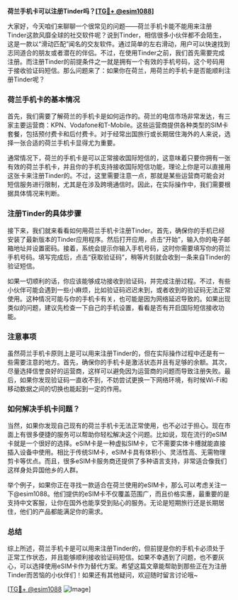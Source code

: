 **荷兰手机卡可以注册Tinder吗？[[TG💪+ @esim1088](https://t.me/s/esim1088)]**

大家好，今天咱们来聊聊一个很常见的问题——荷兰手机卡能不能用来注册Tinder这款风靡全球的社交软件呢？说到Tinder，相信很多小伙伴都不会陌生，这是一款以“滑动匹配”闻名的交友软件。通过简单的左右滑动，用户可以快速找到志同道合的朋友或者潜在的伴侣。不过，在使用Tinder之前，我们首先需要完成注册。而注册Tinder的前提条件之一就是拥有一个有效的手机号码，这个号码用于接收验证码短信。那么问题来了：如果你在荷兰，用荷兰的手机卡是否能顺利注册Tinder呢？

### 荷兰手机卡的基本情况

首先，我们需要了解荷兰的手机卡是如何运作的。荷兰的电信市场非常发达，有三家主要运营商：KPN、Vodafone和T-Mobile。这些运营商提供各种类型的SIM卡套餐，包括预付费卡和后付费卡。对于经常出国旅行或长期居住海外的人来说，选择一张合适的荷兰手机卡显得尤为重要。

通常情况下，荷兰的手机卡是可以正常接收国际短信的，这意味着只要你拥有一张有效的荷兰手机卡，并且你的手机支持接收国际短信功能，理论上你是可以直接用这张卡来注册Tinder的。不过，这里需要注意一点，那就是某些运营商可能会对短信服务进行限制，尤其是在涉及跨境通信时。因此，在实际操作中，我们需要根据具体情况来判断。

### 注册Tinder的具体步骤

接下来，我们就来看看如何用荷兰手机卡注册Tinder。首先，确保你的手机已经安装了最新版本的Tinder应用程序。然后打开应用，点击“开始”，输入你的电子邮箱地址并设置密码。接着，系统会提示你输入手机号码，这时你需要填写你的荷兰手机号码。填写完成后，点击“获取验证码”，稍等片刻就会收到一条来自Tinder的验证短信。

如果一切顺利的话，你应该能够成功接收到验证码，并完成注册过程。不过，有些小伙伴可能会遇到一些小麻烦，比如验证码迟迟未到，或者收到的验证码无法正常使用。这种情况可能与你的手机卡有关，也可能是因为网络延迟导致的。如果出现类似的问题，建议先检查一下自己的手机设置，看看是否有开启国际短信接收功能。

### 注意事项

虽然荷兰手机卡原则上是可以用来注册Tinder的，但在实际操作过程中还是有一些需要注意的地方。首先，确保你的手机卡是激活状态并且有足够的余额。其次，尽量选择信誉良好的运营商，这样可以避免因为运营商的问题而导致注册失败。最后，如果你发现验证码一直收不到，不妨尝试更换一下网络环境，有时候Wi-Fi和移动数据之间的切换也能起到一定的作用。

### 如何解决手机卡问题？

当然，如果你发现自己现有的荷兰手机卡无法正常使用，也不必过于担心。现在市面上有很多便捷的服务可以帮助你轻松解决这个问题。比如说，现在流行的eSIM卡就是一个很好的选择。eSIM卡是一种虚拟SIM卡，它不需要实体卡槽就能直接插入设备中使用。相比于传统SIM卡，eSIM卡具有体积小、灵活性高、无需物理剪卡等优点。而且，很多eSIM卡服务商还提供了多种语言支持，非常适合像我们这样身处异国他乡的人群。

举个例子，如果你正在寻找一款适合在荷兰使用的eSIM卡，那么可以考虑关注一下@esim1088。他们提供的eSIM卡不仅覆盖范围广，而且价格实惠，最重要的是支持中文客服，让你在国外也能享受到贴心的服务。无论是短期旅行还是长期居住，他们的产品都能满足你的需求。

### 总结

综上所述，荷兰手机卡是可以用来注册Tinder的，但前提是你的手机卡必须处于正常工作状态，并且能够顺利接收验证码短信。如果不幸遇到了问题，也不要灰心，可以选择使用eSIM卡作为替代方案。希望这篇文章能帮助到那些正在为注册Tinder而苦恼的小伙伴们！如果还有其他疑问，欢迎随时留言讨论哦~

[[TG💪+ @esim1088](https://t.me/s/esim1088) ![Image](https://i.postimg.cc/4NQfJmqS/Snipaste-2025-05-13-00-14-12.png)]